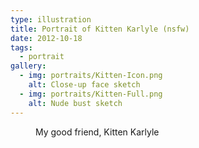```yaml
---
type: illustration
title: Portrait of Kitten Karlyle (nsfw)
date: 2012-10-18
tags:
  - portrait
gallery:
  - img: portraits/Kitten-Icon.png
    alt: Close-up face sketch
  - img: portraits/Kitten-Full.png
    alt: Nude bust sketch
---
```


<figure>
  <media-gallery
    :@from-data="gallery"
  ></media-gallery>
  <figcaption>
    My good friend, Kitten Karlyle
  </figcaption>
</figure>

